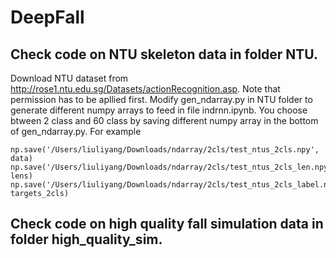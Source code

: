# DeepFall
## Check code on NTU skeleton data in folder NTU.
Download NTU dataset from http://rose1.ntu.edu.sg/Datasets/actionRecognition.asp. Note that permission has to be apllied first.
Modify gen_ndarray.py in NTU folder to generate different numpy arrays to feed in file indrnn.ipynb. You choose btween 2 class and 60 class by saving different numpy array in the bottom of gen_ndarray.py. For example
```
np.save('/Users/liuliyang/Downloads/ndarray/2cls/test_ntus_2cls.npy', data)
np.save('/Users/liuliyang/Downloads/ndarray/2cls/test_ntus_2cls_len.npy', lens)
np.save('/Users/liuliyang/Downloads/ndarray/2cls/test_ntus_2cls_label.npy', targets_2cls)
```
## Check code on high quality fall simulation data in folder high_quality_sim.

